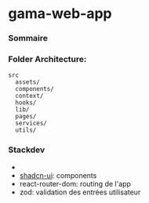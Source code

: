 # gama-web-app

### Sommaire


### Folder Architecture:
```
src
  assets/
  components/
  context/
  hooks/
  lib/
  pages/
  services/
  utils/
```

### Stackdev
- 
- [shadcn-ui](https://ui.shadcn.com/): components
- react-router-dom: routing de l'app
- zod: validation des entrées utilisateur